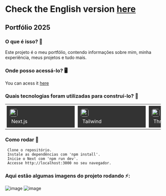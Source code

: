 # Check the English version <a href="README.md"> here</a>

## Portfólio 2025

### O que é isso? 🤔
Este projeto é o meu portfólio, contendo informações sobre mim, minha experiência, meus projetos e tudo mais.

### Onde posso acessá-lo? 🖥
You can acess it <a href="https://ruanemanuell.dev.br">here</a>

### Quais tecnologias foram utilizadas para construí-lo? 🚀
<table>
    <tr>
        <td style="padding: 5px;">
            <div style="background-color: #333; width: 200px; height: 50px; padding: 10px;">
                <img src='https://cdn.jsdelivr.net/gh/devicons/devicon@latest/icons/nextjs/nextjs-original.svg' width="25" height="25" style="border-radius: 5px;">
                <p style="color: white; padding: 5px; margin: 0;">Next.js</p>
            </div>
        </td>
        <td style="padding: 5px;">
            <div style="background-color: #333; width: 200px; height: 50px; padding: 10px;">
                <img src='https://cdn.jsdelivr.net/gh/devicons/devicon@latest/icons/tailwindcss/tailwindcss-original-wordmark.svg' width="25" height="25" style="border-radius: 5px;">
                <p style="color: white; padding: 5px; margin: 0;">Tailwind</p>
            </div>
        </td>
        <td style="padding: 5px;">
            <div style="background-color: #333; width: 200px; height: 50px; padding: 10px;">
                <img src='https://cdn.jsdelivr.net/gh/devicons/devicon@latest/icons/threejs/threejs-original.svg' width="25" height="25" style="border-radius: 5px;">
                <p style="color: white; padding: 5px; margin: 0;">Three.js</p>
            </div>
        </td>
        <td style="padding: 5px;">
            <div style="background-color: #333; width: 200px; height: 50px; padding: 10px;">
                <img src='https://cdn.jsdelivr.net/gh/devicons/devicon@latest/icons/blender/blender-original.svg' width="25" height="25" style="border-radius: 5px;">
                <p style="color: white; padding: 5px; margin: 0;">Blender</p>
            </div>
        </td>
    </tr>
</table>

### Como rodar 🏃

     Clone o repositório.
     Instale as dependências com 'npm install'.
     Inicie o Next com 'npm run dev'.
     Accesse http://localhost:3000 no seu navegador.
    
### Aqui estão algumas imagens do projeto rodando ⚡️: 
![image](https://github.com/user-attachments/assets/24614697-2193-4b0c-8e7c-0b051ec5a235)
![image](https://github.com/user-attachments/assets/ae5792b8-3d61-4f20-ab3c-d18d57b2c08b)





